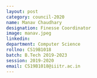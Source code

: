 ```yaml
---
layout: post
category: council-2020
name: Manav Chaudhary
designation: Finesse Coordinator
image: manav.jpeg
linkedin:
department: Computer Science
rollno: CS19B1018
batch: B.Tech 2019-2023
session: 2019-2020
email: CS19B1018@iiitr.ac.in
---
```

